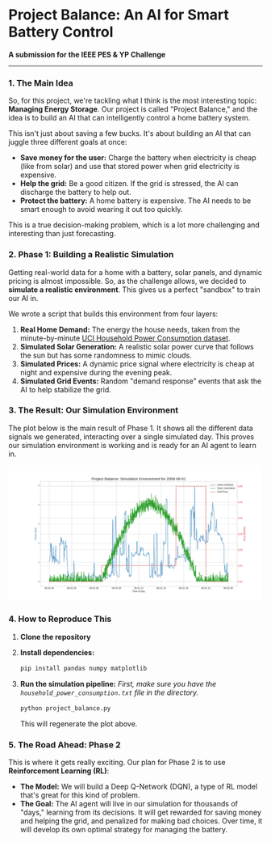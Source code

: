 # Project Balance: An AI for Smart Battery Control

**A submission for the IEEE PES & YP Challenge**

---

### 1. The Main Idea

So, for this project, we're tackling what I think is the most interesting topic: **Managing Energy Storage**. Our project is called "Project Balance," and the idea is to build an AI that can intelligently control a home battery system.

This isn't just about saving a few bucks. It's about building an AI that can juggle three different goals at once:
- **Save money for the user:** Charge the battery when electricity is cheap (like from solar) and use that stored power when grid electricity is expensive.
- **Help the grid:** Be a good citizen. If the grid is stressed, the AI can discharge the battery to help out.
- **Protect the battery:** A home battery is expensive. The AI needs to be smart enough to avoid wearing it out too quickly.

This is a true decision-making problem, which is a lot more challenging and interesting than just forecasting.

### 2. Phase 1: Building a Realistic Simulation

Getting real-world data for a home with a battery, solar panels, and dynamic pricing is almost impossible. So, as the challenge allows, we decided to **simulate a realistic environment**. This gives us a perfect "sandbox" to train our AI in.

We wrote a script that builds this environment from four layers:
1.  **Real Home Demand:** The energy the house needs, taken from the minute-by-minute [UCI Household Power Consumption dataset](https://archive.ics.uci.edu/ml/datasets/Individual+household+electric+power+consumption).
2.  **Simulated Solar Generation:** A realistic solar power curve that follows the sun but has some randomness to mimic clouds.
3.  **Simulated Prices:** A dynamic price signal where electricity is cheap at night and expensive during the evening peak.
4.  **Simulated Grid Events:** Random "demand response" events that ask the AI to help stabilize the grid.

### 3. The Result: Our Simulation Environment

The plot below is the main result of Phase 1. It shows all the different data signals we generated, interacting over a single simulated day. This proves our simulation environment is working and is ready for an AI agent to learn in.

![Project Balance Simulation Environment](project_balance_simulation.png)

### 4. How to Reproduce This

1.  **Clone the repository**
   

2.  **Install dependencies:**
    ```bash
    pip install pandas numpy matplotlib
    ```

3.  **Run the simulation pipeline:**
    *First, make sure you have the `household_power_consumption.txt` file in the directory.*
    ```bash
    python project_balance.py
    ```
    This will regenerate the plot above.

### 5. The Road Ahead: Phase 2

This is where it gets really exciting. Our plan for Phase 2 is to use **Reinforcement Learning (RL)**:
- **The Model:** We will build a Deep Q-Network (DQN), a type of RL model that's great for this kind of problem.
- **The Goal:** The AI agent will live in our simulation for thousands of "days," learning from its decisions. It will get rewarded for saving money and helping the grid, and penalized for making bad choices. Over time, it will develop its own optimal strategy for managing the battery.
